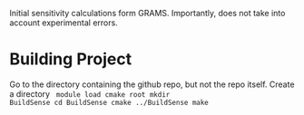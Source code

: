 Initial sensitivity calculations form GRAMS.
Importantly, does not take into account experimental errors.

# Building Project
Go to the directory containing the github repo, but not the repo itself. Create a directory
<code>
module load cmake root
mkdir BuildSense
cd BuildSense
cmake ../BuildSense
make
<code>
